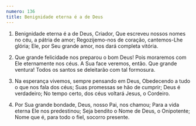 ```yaml
---
numero: 136
title: Benignidade eterna é a de Deus
---
```

1. Benignidade eterna é a de Deus, Criador,
Que escreveu nossos nomes no céu, a pátria de amor;
Regozijemo-nos de coração, cantemos-Lhe glória;
Ele, por Seu grande amor, nos dará completa vitória.

2. Que grande felicidade nos preparou o bom Deus!
Pois moraremos com Ele eternamente nos céus.
A Sua face veremos, então. Que grande ventura!
Todos os santos se deleitarão com tal formosura.

3. Na esperança vivemos, sempre pensando em Deus,
Obedecendo a tudo o que nos fala dos céus;
Suas promessas se hão de cumprir; Deus é verdadeiro;
No tempo certo, dos céus voltará Jesus, o Cordeiro.

4. Por Sua grande bondade, Deus, nosso Pai, nos chamou;
Para a vida eterna Ele nos predestinou;
Seja bendito o Nome de Deus, o Onipotente;
Nome que é, para todo o fiel, socorro presente.
